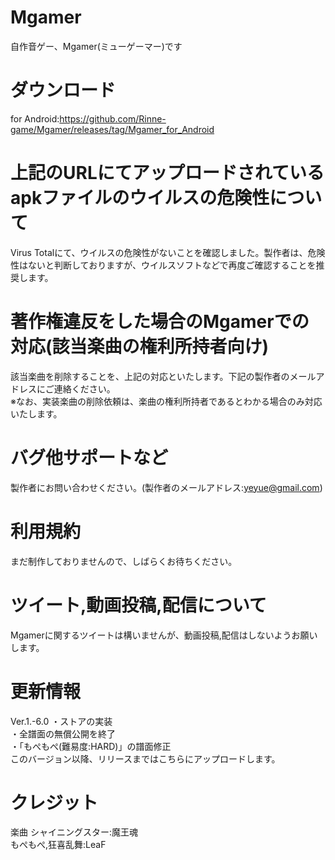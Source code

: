 # Mgamer
自作音ゲー、Mgamer(ミューゲーマー)です
# ダウンロード
for Android:https://github.com/Rinne-game/Mgamer/releases/tag/Mgamer_for_Android
# 上記のURLにてアップロードされているapkファイルのウイルスの危険性について
Virus Totalにて、ウイルスの危険性がないことを確認しました。製作者は、危険性はないと判断しておりますが、ウイルスソフトなどで再度ご確認することを推奨します。
# 著作権違反をした場合のMgamerでの対応(該当楽曲の権利所持者向け)  
該当楽曲を削除することを、上記の対応といたします。下記の製作者のメールアドレスにご連絡ください。  
※なお、実装楽曲の削除依頼は、楽曲の権利所持者であるとわかる場合のみ対応いたします。
# バグ他サポートなど
製作者にお問い合わせください。(製作者のメールアドレス:yeyue@gmail.com)  
# 利用規約
まだ制作しておりませんので、しばらくお待ちください。
# ツイート,動画投稿,配信について
Mgamerに関するツイートは構いませんが、動画投稿,配信はしないようお願いします。
# 更新情報
Ver.1.-6.0
・ストアの実装  
・全譜面の無償公開を終了  
・「もぺもぺ(難易度:HARD)」の譜面修正  
このバージョン以降、リリースまではこちらにアップロードします。
# クレジット
楽曲
シャイニングスター:魔王魂  
もぺもぺ,狂喜乱舞:LeaF  
